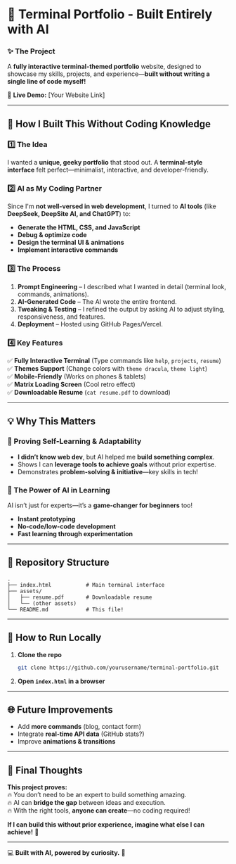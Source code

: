 # 🚀 **Terminal Portfolio - Built Entirely with AI**  

### **✨ The Project**  
A **fully interactive terminal-themed portfolio** website, designed to showcase my skills, projects, and experience—**built without writing a single line of code myself!**  

🔗 **Live Demo:** [Your Website Link]  

---

## **🤖 How I Built This Without Coding Knowledge**  

### **1️⃣ The Idea**  
I wanted a **unique, geeky portfolio** that stood out. A **terminal-style interface** felt perfect—minimalist, interactive, and developer-friendly.  

### **2️⃣ AI as My Coding Partner**  
Since I'm **not well-versed in web development**, I turned to **AI tools** (like **DeepSeek, DeepSite AI, and ChatGPT**) to:  
- **Generate the HTML, CSS, and JavaScript**  
- **Debug & optimize code**  
- **Design the terminal UI & animations**  
- **Implement interactive commands**  

### **3️⃣ The Process**  
1. **Prompt Engineering** – I described what I wanted in detail (terminal look, commands, animations).  
2. **AI-Generated Code** – The AI wrote the entire frontend.  
3. **Tweaking & Testing** – I refined the output by asking AI to adjust styling, responsiveness, and features.  
4. **Deployment** – Hosted using GitHub Pages/Vercel.  

### **4️⃣ Key Features**  
✅ **Fully Interactive Terminal** (Type commands like `help`, `projects`, `resume`)  
✅ **Themes Support** (Change colors with `theme dracula`, `theme light`)  
✅ **Mobile-Friendly** (Works on phones & tablets)  
✅ **Matrix Loading Screen** (Cool retro effect)  
✅ **Downloadable Resume** (`cat resume.pdf` to download)  

---

## **💡 Why This Matters**  
### **🚀 Proving Self-Learning & Adaptability**  
- **I didn’t know web dev**, but AI helped me **build something complex**.  
- Shows I can **leverage tools to achieve goals** without prior expertise.  
- Demonstrates **problem-solving & initiative**—key skills in tech!  

### **🤖 The Power of AI in Learning**  
AI isn’t just for experts—it’s a **game-changer for beginners** too!  
- **Instant prototyping**  
- **No-code/low-code development**  
- **Fast learning through experimentation**  

---

## **📂 Repository Structure**  
```
.
├── index.html           # Main terminal interface  
├── assets/  
│   ├── resume.pdf       # Downloadable resume  
│   └── (other assets)  
└── README.md            # This file!  
```

---

## **🔧 How to Run Locally**  
1. **Clone the repo**  
   ```bash
   git clone https://github.com/yourusername/terminal-portfolio.git
   ```
2. **Open `index.html` in a browser**  

---

## **🌐 Future Improvements**  
- Add **more commands** (blog, contact form)  
- Integrate **real-time API data** (GitHub stats?)  
- Improve **animations & transitions**  

---

## **🎯 Final Thoughts**  
**This project proves:**  
🔥 You don’t need to be an expert to build something amazing.  
🔥 AI can **bridge the gap** between ideas and execution.  
🔥 With the right tools, **anyone can create**—no coding required!  

**If I can build this without prior experience, imagine what else I can achieve!** 🚀  

---  
💻 **Built with AI, powered by curiosity.** 🚀
